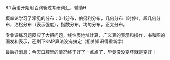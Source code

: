 8.1
英语开始用百词斩过考研词汇，辅助H

概率论学习了常见的分布：0-1分布，伯努利分布，几何分布（时停），超几何分布，泊松分布（表示强度），指数分布，均匀分布，正太分布。

专业课练习题反应了大把问题，线性表地址计算，广义表的表示和操作，书和图的画发和表示，还剩下KMP算法没有搞定（相关知识得重新学）

最后好消息：今天口腔里的情况终于好了一点点了，毕竟没没变坏就是变好！

